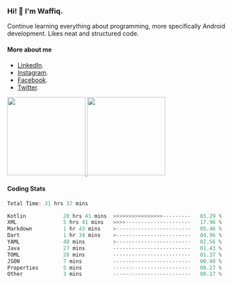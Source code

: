### Hi! 👋 I'm Waffiq.

Continue learning everything about programming, more specifically Android development. Likes neat and structured code.

#### More about me 
- [LinkedIn](https://www.linkedin.com/in/waffiqaziz/).
- [Instagram](https://www.instagram.com/waffiqaziz/).
- [Facebook](https://web.facebook.com/WaffiqAziz/).
- [Twitter](https://twitter.com/AzizWaffiq).

<p align="left">
<a href="https://github.com/waffiqaziz">
  <img height="180em" src="https://github-readme-stats-eight-theta.vercel.app/api?username=waffiqaziz&show_icons=true&theme=algolia&include_all_commits=true&count_private=true"/>
  <img height="180em" src="https://github-readme-stats-eight-theta.vercel.app/api/top-langs/?username=waffiqaziz&layout=compact&langs_count=8&theme=algolia"/>
</a>
</p>

#### Coding Stats
<!--START_SECTION:waka-->

```rust
Total Time: 31 hrs 37 mins

Kotlin            20 hrs 41 mins  >>>>>>>>>>>>>>>>---------   65.29 %
XML               5 hrs 41 mins   >>>>---------------------   17.96 %
Markdown          1 hr 43 mins    >------------------------   05.46 %
Dart              1 hr 34 mins    >------------------------   04.96 %
YAML              48 mins         >------------------------   02.56 %
Java              27 mins         -------------------------   01.43 %
TOML              26 mins         -------------------------   01.37 %
JSON              7 mins          -------------------------   00.40 %
Properties        5 mins          -------------------------   00.27 %
Other             3 mins          -------------------------   00.17 %
```

<!--END_SECTION:waka-->
